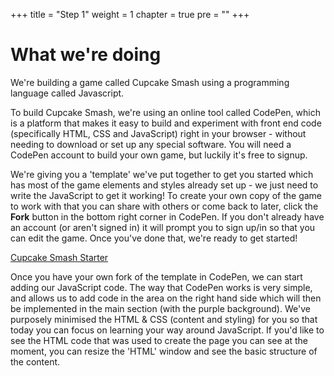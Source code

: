 +++
title = "Step 1"
weight = 1
chapter = true
pre = ""
+++

# What we're doing
We're building a game called Cupcake Smash using a programming language called Javascript.

To build Cupcake Smash, we're using an online tool called CodePen, which is a platform that makes it easy to build and experiment with front end code (specifically HTML, CSS and JavaScript) right in your browser - without needing to download or set up any special software. You will need a CodePen account to build your own game, but luckily it's free to signup.

We're giving you a 'template' we've put together to get you started which has most of the game elements and styles already set up - we just need to write the JavaScript to get it working! To create your own copy of the game to work with that you can share with others or come back to later, click the **Fork** button in the bottom right corner in CodePen. If you don't already have an account (or aren't signed in) it will prompt you to sign up/in so that you can edit the game. Once you've done that, we're ready to get started!

[Cupcake Smash Starter](https://codepen.io/shecodesaus/pen/yLVpoPX/right?editors=0010)

Once you have your own fork of the template in CodePen, we can start adding our JavaScript code. The way that CodePen works is very simple, and allows us to add code in the area on the right hand side which will then be implemented in the main section (with the purple background). We've purposely minimised the HTML & CSS (content and styling) for you so that today you can focus on learning your way around JavaScript. If you'd like to see the HTML code that was used to create the page you can see at the moment, you can resize the 'HTML' window and see the basic structure of the content.
